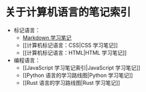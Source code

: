 # 关于计算机语言的笔记索引

- 标记语言：
  - [Markdown 学习笔记](https://github.com/owlman/markdown_guide)
  - [[计算机标记语言：CSS|CSS 学习笔记]]
  - [[计算机标记语言：HTML|HTML 学习笔记]]
- 编程语言：
  - [[JavaScript 学习笔记索引|JavaScript 学习笔记]]
  - [[Python 语言的学习路线图|Python 学习笔记]]
  - [[Rust 语言的学习路线图|Rust 学习笔记]]
